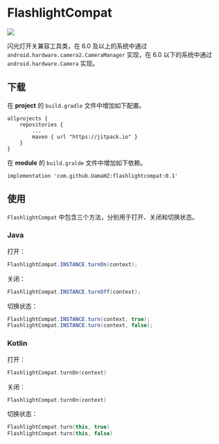 # FlashlightCompat

[![](https://jitpack.io/v/UamaHZ/flashlightcompat.svg)](https://jitpack.io/#UamaHZ/flashlightcompat)

闪光灯开关兼容工具类，在 6.0 及以上的系统中通过 `android.hardware.camera2.CameraManager` 实现，在 6.0 以下的系统中通过 `android.hardware.Camera` 实现。

## 下载

在 **project** 的 `build.gradle` 文件中增加如下配置。

```
allprojects {
    repositories {
        ...
        maven { url "https://jitpack.io" }
    }
}
```

在 **module** 的 `build.gralde` 文件中增加如下依赖。

```
implementation 'com.github.UamaHZ:flashlightcompat:0.1'
```

## 使用

`FlashlightCompat` 中包含三个方法，分别用于打开、关闭和切换状态。

### Java

打开：

```java
FlashlightCompat.INSTANCE.turnOn(context);
```

关闭：

```java
FlashlightCompat.INSTANCE.turnOff(context);
```

切换状态：

```java
FlashlightCompat.INSTANCE.turn(context, true);
FlashlightCompat.INSTANCE.turn(context, false);
```

### Kotlin

打开：

```kotlin
FlashlightCompat.turnOn(context)
```

关闭：

```kotlin
FlashlightCompat.turnOn(context)
```

切换状态：

```kotlin
FlashlightCompat.turn(this, true)
FlashlightCompat.turn(this, false)
```